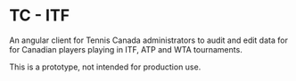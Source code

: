 # TC - ITF

An angular client for Tennis Canada administrators to audit and edit data for
for Canadian players playing in ITF, ATP and WTA tournaments.

This is a prototype, not intended for production use.

